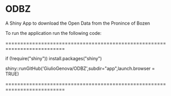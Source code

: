 # ODBZ
A Shiny App to download the Open Data from the Pronince of Bozen 

To run the application run the following code:

==========================================================================

if (!require("shiny")) install.packages("shiny")

shiny::runGitHub('GiulioGenova/ODBZ',subdir="app",launch.browser = TRUE)

==========================================================================

